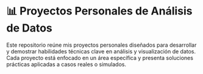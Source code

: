 # 📊 Proyectos Personales de Análisis de Datos

Este repositorio reúne mis proyectos personales diseñados para desarrollar y demostrar habilidades técnicas clave en análisis y visualización de datos. Cada proyecto está enfocado en un área específica y presenta soluciones prácticas aplicadas a casos reales o simulados.
